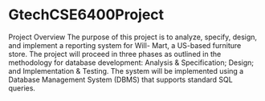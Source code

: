 # GtechCSE6400Project
Project Overview
The purpose of this project is to analyze, specify, design, and implement a reporting system for Will-
Mart, a US-based furniture store. The project will proceed in three phases as outlined in the
methodology for database development: Analysis & Specification; Design; and Implementation &
Testing. The system will be implemented using a Database Management System (DBMS) that supports
standard SQL queries.
